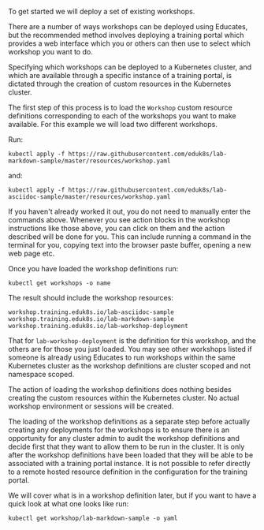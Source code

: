 To get started we will deploy a set of existing workshops.

There are a number of ways workshops can be deployed using Educates, but the recommended method involves deploying a training portal which provides a web interface which you or others can then use to select which workshop you want to do.

Specifying which workshops can be deployed to a Kubernetes cluster, and which are available through a specific instance of a training portal, is dictated through the creation of custom resources in the Kubernetes cluster.

The first step of this process is to load the `Workshop` custom resource definitions corresponding to each of the workshops you want to make available. For this example we will load two different workshops.

Run:

```execute
kubectl apply -f https://raw.githubusercontent.com/eduk8s/lab-markdown-sample/master/resources/workshop.yaml
```

and:

```execute
kubectl apply -f https://raw.githubusercontent.com/eduk8s/lab-asciidoc-sample/master/resources/workshop.yaml
```

If you haven't already worked it out, you do not need to manually enter the commands above. Whenever you see action blocks in the workshop instructions like those above, you can click on them and the action described will be done for you. This can include running a command in the terminal for you, copying text into the browser paste buffer, opening a new web page etc.

Once you have loaded the workshop definitions run:

```execute
kubectl get workshops -o name
```

The result should include the workshop resources:

```
workshop.training.eduk8s.io/lab-asciidoc-sample
workshop.training.eduk8s.io/lab-markdown-sample
workshop.training.eduk8s.io/lab-workshop-deployment
```

That for `lab-workshop-deployment` is the definition for this workshop, and the others are for those you just loaded. You may see other workshops listed if someone is already using Educates to run workshops within the same Kubernetes cluster as the workshop definitions are cluster scoped and not namespace scoped.

The action of loading the workshop definitions does nothing besides creating the custom resources within the Kubernetes cluster. No actual workshop environment or sessions will be created.

The loading of the workshop definitions as a separate step before actually creating any deployments for the workshops is to ensure there is an opportunity for any cluster admin to audit the workshop definitions and decide first that they want to allow them to be run in the cluster. It is only after the workshop definitions have been loaded that they will be able to be associated with a training portal instance. It is not possible to refer directly to a remote hosted resource definition in the configuration for the training portal.

We will cover what is in a workshop definition later, but if you want to have a quick look at what one looks like run:

```execute
kubectl get workshop/lab-markdown-sample -o yaml
```
